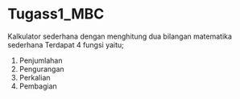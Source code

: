 # Tugass1_MBC

Kalkulator sederhana dengan menghitung dua bilangan matematika sederhana
Terdapat 4 fungsi yaitu;
1. Penjumlahan
2. Pengurangan
3. Perkalian
4. Pembagian
